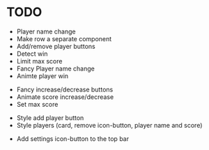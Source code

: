 # TODO

+ Player name change
+ Make row a separate component
+ Add/remove player buttons
+ Detect win
+ Limit max score
+ Fancy Player name change
+ Animte player win
- Fancy increase/decrease buttons
- Animate score increase/decrease
- Set max score

+ Style add player button
+ Style players (card, remove icon-button, player name and score)
- Add settings icon-button to the top bar
